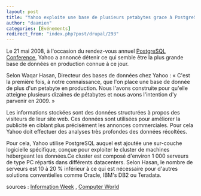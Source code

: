```yaml
---
layout: post
title: "Yahoo exploite une base de plusieurs petabytes grace à PostgreSQL"
author: "daamien"
categories: [Événements]
redirect_from: "index.php?post/drupal/293"
---
```



<p></p>

<!--more-->


Le 21 mai 2008, à l'occasion du rendez-vous annuel <a href="http://www.pgcon.org/2008/"> PostgreSQL Conference</a>, Yahoo a annoncé détenir ce qui semble être la plus grande base de données en production connue à ce jour.

Selon Waqar Hasan, Directeur des bases de données chez Yahoo : « C'est la première fois, à notre connaissance, que l'on place une base de donnée de plus d'un petabyte en production. Nous l'avons construite pour qu'elle atteigne plusieurs dizaines de pétabytes et nous avons l'intention d'y parvenir en 2009. »

Les informations stockées sont des données structurées à propos des visiteurs de leur site web. Ces données sont utilisées pour améliorer la publicité en ciblant plus précisément les annonces commerciales. Pour cela Yahoo doit effectuer des analyses très profondes des données récoltées.

Pour cela, Yahoo utilise PostgreSQL auquel est ajoutée une sur-couche logicielle spécifique, conçue pour exploiter le cluster de machines hébergeant les données.Ce cluster est composé d'environ 1 000 serveurs de type PC répartis dans différents datacenters. Selon Hasan, le nombre de serveurs est 10 à 20 % inférieur à ce qui est nécessaire pour d'autres solutions conventielles comme Oracle, IBM's DB2 ou Teradata.

sources : <a href="http://www.informationweek.com/news/software/database/showArticle.jhtml?articleID=207801436&amp;pgno=1&amp;queryText=&amp;isPrev=">Information Week</a> , <a href="http://www.computerworld.com/action/article.do?command=viewArticleBasic&amp;articleId=9087918&amp;source=rss_news6">Computer World</a>